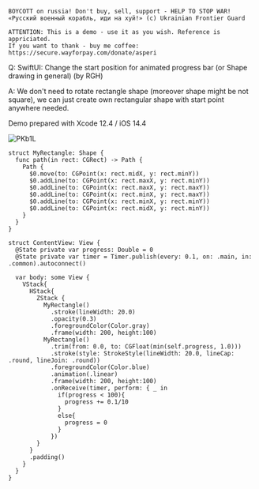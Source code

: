 ```
BOYCOTT on russia! Don't buy, sell, support - HELP TO STOP WAR!
«Русский военный корабль, иди на хуй!» (c) Ukrainian Frontier Guard

ATTENTION: This is a demo - use it as you wish. Reference is appriciated.
If you want to thank - buy me coffee: https://secure.wayforpay.com/donate/asperi
```

Q: SwiftUI: Change the start position for animated progress bar (or Shape drawing in general) (by RGH)

A: We don't need to rotate rectangle shape (moreover shape might be not square), 
we can just create own rectangular shape with start point anywhere needed.

Demo prepared with Xcode 12.4 / iOS 14.4

![PKb1L](https://user-images.githubusercontent.com/62171579/170250959-f9422a47-ef31-43bd-8e58-eebe333ca161.gif)

```
struct MyRectangle: Shape {
  func path(in rect: CGRect) -> Path {
    Path {
      $0.move(to: CGPoint(x: rect.midX, y: rect.minY))
      $0.addLine(to: CGPoint(x: rect.maxX, y: rect.minY))
      $0.addLine(to: CGPoint(x: rect.maxX, y: rect.maxY))
      $0.addLine(to: CGPoint(x: rect.minX, y: rect.maxY))
      $0.addLine(to: CGPoint(x: rect.minX, y: rect.minY))
      $0.addLine(to: CGPoint(x: rect.midX, y: rect.minY))
    }
  }
}

struct ContentView: View {
  @State private var progress: Double = 0
  @State private var timer = Timer.publish(every: 0.1, on: .main, in: .common).autoconnect()

  var body: some View {
    VStack{
      HStack{
        ZStack {
          MyRectangle()
            .stroke(lineWidth: 20.0)
            .opacity(0.3)
            .foregroundColor(Color.gray)
            .frame(width: 200, height:100)
          MyRectangle()
            .trim(from: 0.0, to: CGFloat(min(self.progress, 1.0)))
            .stroke(style: StrokeStyle(lineWidth: 20.0, lineCap: .round, lineJoin: .round))
            .foregroundColor(Color.blue)
            .animation(.linear)
            .frame(width: 200, height:100)
            .onReceive(timer, perform: { _ in
              if(progress < 100){
                progress += 0.1/10
              }
              else{
                progress = 0
              }
            })
        }
      }
      .padding()
    }
  }
}
```
